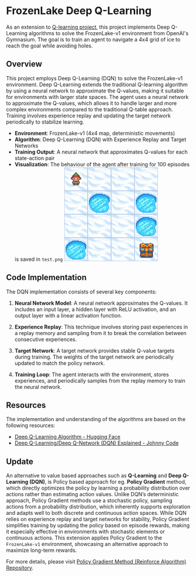 # FrozenLake Deep Q-Learning
As an extension to [Q-learning project](https://github.com/SameerR007/q-learning), this project implements Deep Q-Learning algorithms to solve the FrozenLake-v1 environment from OpenAI's Gymnasium. The goal is to train an agent to navigate a 4x4 grid of ice to reach the goal while avoiding holes.

## Overview
This project employs Deep Q-Learning (DQN) to solve the FrozenLake-v1 environment. Deep Q-Learning extends the traditional Q-learning algorithm by using a neural network to approximate the Q-values, making it suitable for environments with larger state spaces. The agent uses a neural network to approximate the Q-values, which allows it to handle larger and more complex environments compared to the traditional Q-table approach. Training involves experience replay and updating the target network periodically to stabilize learning.

- **Environment**: FrozenLake-v1 (4x4 map, deterministic movements)
- **Algorithm**: Deep Q-Learning (DQN) with Experience Replay and Target Networks
- **Training Output**: A neural network that approximates Q-values for each state-action pair
- **Visualization**: The behaviour of the agent after training for 100 episodes is saved in `test.png`
![Test](test.png)


## Code Implementation

The DQN implementation consists of several key components:

1. **Neural Network Model**: A neural network approximates the Q-values. It includes an input layer, a hidden layer with ReLU activation, and an output layer with a linear activation function.

2. **Experience Replay**: This technique involves storing past experiences in a replay memory and sampling from it to break the correlation between consecutive experiences.

3. **Target Network**: A target network provides stable Q-value targets during training. The weights of the target network are periodically updated to match the policy network.

4. **Training Loop**: The agent interacts with the environment, stores experiences, and periodically samples from the replay memory to train the neural network.

## Resources 
The implementation and understanding of the algorithms are based on the following resources:

- [Deep Q-Learning Algorithm - Hugging Face](https://huggingface.co/learn/deep-rl-course/unit3/deep-q-algorithm)
- [Deep Q-Learning/Deep Q-Network (DQN) Explained - Johnny Code](https://www.youtube.com/watch?v=EUrWGTCGzlA)

## Update

An alternative to value based approaches such as **Q-Learning** and **Deep Q-Learning (DQN)**, is Policy based approach for eg. **Policy Gradient** method, which directly optimizes the policy by learning a probability distribution over actions rather than estimating action values. Unlike DQN’s deterministic approach, Policy Gradient methods use a stochastic policy, sampling actions from a probability distribution, which inherently supports exploration and adapts well to both discrete and continuous action spaces. While DQN relies on experience replay and target networks for stability, Policy Gradient simplifies training by updating the policy based on episode rewards, making it especially effective in environments with stochastic elements or continuous actions. This extension applies Policy Gradient to the `FrozenLake-v1` environment, showcasing an alternative approach to maximize long-term rewards.

For more details, please visit [Policy Gradient Method (Reinforce Algorithm) Repository](https://github.com/SameerR007/pgm-reinforce).
